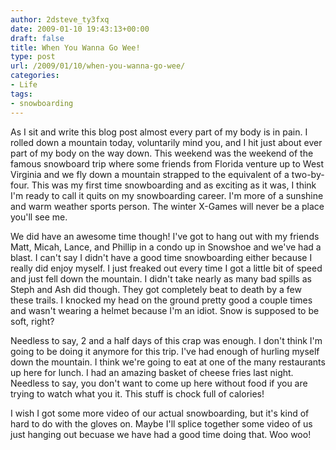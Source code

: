 ```yaml
---
author: 2dsteve_ty3fxq
date: 2009-01-10 19:43:13+00:00
draft: false
title: When You Wanna Go Wee!
type: post
url: /2009/01/10/when-you-wanna-go-wee/
categories:
- Life
tags:
- snowboarding
---
```


As I sit and write this blog post almost every part of my body is in pain. I rolled down a mountain today, voluntarily mind you, and I hit just about ever part of my body on the way down. This weekend was the weekend of the famous snowboard trip where some friends from Florida venture up to West Virginia and we fly down a mountain strapped to the equivalent of a two-by-four. This was my first time snowboarding and as exciting as it was, I think I'm ready to call it quits on my snowboarding career. I'm more of a sunshine and warm weather sports person. The winter X-Games will never be a place you'll see me.

We did have an awesome time though! I've got to hang out with my friends Matt, Micah, Lance, and Phillip in a condo up in Snowshoe and we've had a blast. I can't say I didn't have a good time snowboarding either because I really did enjoy myself. I just freaked out every time I got a little bit of speed and just fell down the mountain. I didn't take nearly as many bad spills as Steph and Ash did though. They got completely beat to death by a few these trails. I knocked my head on the ground pretty good a couple times and wasn't wearing a helmet because I'm an idiot. Snow is supposed to be soft, right?

Needless to say, 2 and a half days of this crap was enough. I don't think I'm going to be doing it anymore for this trip. I've had enough of hurling myself down the mountain. I think we're going to eat at one of the many restaurants up here for lunch. I had an amazing basket of cheese fries last night. Needless to say, you don't want to come up here without food if you are trying to watch what you it. This stuff is chock full of calories!

I wish I got some more video of our actual snowboarding, but it's kind of hard to do with the gloves on. Maybe I'll splice together some video of us just hanging out becuase we have had a good time doing that. Woo woo!
